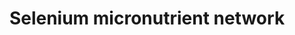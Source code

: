 ---
annotations:
- id: PW:0000002
  parent: classic metabolic pathway
  type: Pathway Ontology
  value: classic metabolic pathway
- id: PW:0000133
  parent: classic metabolic pathway
  type: Pathway Ontology
  value: selenoamino acid metabolic pathway
authors:
- Egoyenechea
- AlexanderPico
- Thomas
- Ommen
- MaintBot
- Evelo
- MartijnVanIersel
- Jildau
- Khanspers
- Damariz
- Andra
- Egonw
- Mkutmon
- MirellaKalafati
- DeSl
- Eweitz
- Marvin M2
- Susan
citedin:
- link: PMC8635790
  title: Selenotranscriptome Network in Non-alcoholic Fatty Liver Disease (2021)
- link: PMC8418865
  title: 'Copy Number Variants Captured by the Array Comparative Genomic Hybridization
    in a Cohort of Patients Affected with Hereditary Colorectal Cancer in Sri Lanka:
    The First CNV Analysis Study of the Hereditary Colorectal Cancer in the Sri Lankan
    Population (2021)'
- link: PMC7929374
  title: Identification of biomarkers and pathways for the SARS-CoV-2 infections that
    make complexities in pulmonary arterial hypertension patients (2021)
- link: PMC7779061
  title: 'WikiPathways: connecting communities (2021)'
- link: PMC7665362
  title: Network-based identification genetic effect of SARS-CoV-2 infections to Idiopathic
    pulmonary fibrosis (IPF) patients (2020)
- link: PMC3268570
  title: Nutrigenetics, Nutrigenomics, and Selenium (2011)
- link: PMC2989004
  title: 'The Micronutrient Genomics Project: a community-driven knowledge base for
    micronutrient research (2010)'
communities:
- Micronutrients
description: 'The selenium-centred micronutrient biological network. The most relevant
  biochemical processes related to selenium in the context of metabolism, oxidation
  and inflammation are represented. Also, the compartmental separation (intracellular
  vs. plasma) is presented, identifying the selenium centred plasma metabolome. A
  selenoprotein database exists at:  http://www.selenodb.org.  Proteins on this pathway
  have targeted assays available via the [https://assays.cancer.gov/available_assays?wp_id=WP15
  CPTAC Assay Portal]'
last-edited: 2023-01-18
ndex: c06a6a39-8b61-11eb-9e72-0ac135e8bacf
organisms:
- Homo sapiens
redirect_from:
- /index.php/Pathway:WP15
- /instance/WP15
- /instance/WP15_rr125000
revision: r125000
schema-jsonld:
- '@context': https://schema.org/
  '@id': https://wikipathways.github.io/pathways/WP15.html
  '@type': Dataset
  creator:
    '@type': Organization
    name: WikiPathways
  description: 'The selenium-centred micronutrient biological network. The most relevant
    biochemical processes related to selenium in the context of metabolism, oxidation
    and inflammation are represented. Also, the compartmental separation (intracellular
    vs. plasma) is presented, identifying the selenium centred plasma metabolome.
    A selenoprotein database exists at:  http://www.selenodb.org.  Proteins on this
    pathway have targeted assays available via the [https://assays.cancer.gov/available_assays?wp_id=WP15
    CPTAC Assay Portal]'
  keywords:
  - 15-HETE
  - 5,10-Methylene-THF
  - 5,6-Epoxytetraene
  - 5-HETE
  - 5-HPETE
  - 5-methyl-THF
  - 8-Isoprostaglandin F2a
  - 8-OHdG
  - ABCA1
  - ACT
  - ADP
  - ALA
  - ALB
  - ALOX15B
  - ALOX5
  - APOA1
  - APOA1-NO2Tyr
  - APOB
  - ATP
  - Arachidonic acid
  - Ascorbate
  - Ascorbic acid
  - CBS
  - CCL2
  - COX1
  - COX2
  - CRP
  - CTH
  - Calcium
  - Catalase
  - Chlorine
  - Cholesterol
  - Copper
  - Cystathionine
  - Cysteine
  - DGLA
  - DHA
  - DIO1
  - DIO2
  - DIO3
  - DPA
  - Dehydroascorbic acid
  - Dihydrolipoate
  - EPA
  - F2-Isoprostane
  - FAD
  - FGA
  - FGB
  - FGG
  - FLAD1
  - FLAP
  - FMN
  - Factor VII
  - Fibrin
  - Folic acid
  - Fructosamine
  - GGT1
  - GPX 1
  - GPX 2
  - GPX 3
  - GPX 4
  - GPX 6
  - GSH
  - GSR
  - GSSG
  - Glucose
  - H2O
  - H2O2
  - HBA1
  - HBB
  - HDL
  - HDL-C
  - HDL/APOA1
  - HDL/SAA
  - HNO2
  - HOCl
  - Heme
  - Homocysteine
  - Hydroxykynurenine
  - Hypoxanthine
  - IFNg
  - IL10
  - IL1B
  - IL6
  - INS
  - INSR
  - Iodine
  - Iron
  - KMO
  - Kynureninase
  - Kynurenine
  - LDL
  - LDLR
  - Leukotriene A4
  - Leukotriene B4
  - Leukotriene C4
  - Leukotriene D4
  - Leukotriene E4
  - Leukotriene F4
  - Linoleic acid
  - Lipoic acid
  - Lipoxin A4
  - Lipoxin B4
  - MDA
  - MPO
  - MTHFR
  - MTR
  - Manganese
  - Methionine
  - Methionine sulfoxide
  - NADP+
  - NADPH
  - NFKB1
  - NFKB2
  - 'NO'
  - NO2
  - Niacin
  - Niacinamide
  - Nicotinamidase
  - Nitrotyrosine
  - O2
  - O2-radical (aka Hyperoxid or superoxide)
  - O3
  - ONOO-/ONOOH
  - PAI-1
  - PGD2
  - PGE1
  - PGE2
  - PGE3
  - PGF2a
  - PGG2
  - PGH2
  - PGH3
  - PGI2
  - PLG
  - PMP
  - PNPO
  - PRDX1
  - PRDX2
  - PRDX3
  - PRDX4
  - PRDX5
  - Pyridoxal 5'-phosphate
  - Quinolinic Acid
  - R-Triiodothyronine (rT3)
  - RELA
  - RFK
  - RNS
  - ROS
  - Riboflavin
  - SAA1
  - SAA2
  - SAA3
  - SAA4
  - SOD1
  - SOD2
  - SOD3
  - SPS2
  - SRB1
  - SelH
  - SelI
  - SelK
  - SelM
  - SelN
  - SelO
  - SelP
  - SelR
  - SelS
  - SelT
  - SelV
  - SelW
  - Selenide
  - Selenium
  - Selenocysteine
  - Selenophosphate
  - Sep15
  - Serine
  - TAG
  - THF
  - TNFa
  - TRXR1
  - TRXR2
  - TRXR3
  - Thrombin
  - Thromboxane A2
  - Thromboxane B2
  - Thyroxine (T4)
  - Triiodothyronine (T3)
  - Trx-(SH)2
  - Trx-S2
  - Tryptophan
  - Uric acid
  - VLDL
  - VLDL-TAG
  - VLDL/APOB
  - Vitamin B12
  - Xanthine
  - Xantine oxidase
  - Zinc
  - a-Tocopherol
  - oxLDL
  - sICAM-1
  - tPA
  license: CC0
  name: Selenium micronutrient network
seo: CreativeWork
title: Selenium micronutrient network
wpid: WP15
---